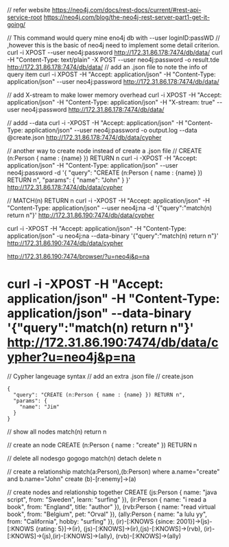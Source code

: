 // refer website
https://neo4j.com/docs/rest-docs/current/#rest-api-service-root
https://neo4j.com/blog/the-neo4j-rest-server-part1-get-it-going/

// This command would query mine eno4j db with --user loginID:passWD
// ,however this is the basic of neo4j need to implement some detail criterion.
curl -i XPOST --user neo4j:password http://172.31.86.178:7474/db/data/
curl -H "Content-Type: text/plain" -X POST --user neo4j:password -o result.tde http://172.31.86.178:7474/db/data/
// add an .json file to note the info of query item
curl -i XPOST -H "Accept: application/json" -H "Content-Type: application/json" --user neo4j:password http://172.31.86.178:7474/db/data/

// add X-stream to make lower memory overhead
curl -i XPOST -H "Accept: application/json" -H "Content-Type: application/json" -H "X-stream: true" --user neo4j:password http://172.31.86.178:7474/db/data/

// addd --data 
curl -i -XPOST -H "Accept: application/json" -H "Content-Type: application/json" --user neo4j:password -o output.log --data @create.json http://172.31.86.178:7474/db/data/cypher

// another way to create node instead of create a .json file
// CREATE (n:Person { name : {name} }) RETURN n
curl -i -XPOST -H "Accept: application/json" -H "Content-Type: application/json" --user neo4j:password -d '{
  "query": "CREATE (n:Person { name : {name} }) RETURN n",
  "params": {
    "name": "John"
  }
}' http://172.31.86.178:7474/db/data/cypher


// MATCH(n) RETURN n
curl -i -XPOST -H "Accept: application/json" -H "Content-Type: application/json" --user neo4j:na -d '{"query":"match(n) return n"}' http://172.31.86.190:7474/db/data/cypher

curl -i -XPOST -H "Accept: application/json" -H "Content-Type: application/json" -u neo4j:na --data-binary '{"query":"match(n) return n"}' http://172.31.86.190:7474/db/data/cypher

http://172.31.86.190:7474/browser/?u=neo4j&p=na
# curl -i -XPOST -H "Accept: application/json" -H "Content-Type: application/json" --data-binary '{"query":"match(n) return n"}' http://172.31.86.190:7474/db/data/cypher?u=neo4j&p=na


// Cypher langeuage syntax
// add an extra .json file 
// create.json
```
{
  "query": "CREATE (n:Person { name : {name} }) RETURN n",
  "params": {
    "name": "Jim"
  }
}
```

// show all nodes
match(n) return n

// create an node
CREATE (n:Person { name : "create" }) RETURN n

// delete all nodesgo gogogo
match(n) detach delete n

// create a relationship
match(a:Person),(b:Person)
where a.name="create" and b.name="John"
create (b)-[r:enemy]->(a)

// create nodes and relationship together
CREATE (js:Person { name: "java script", from: "Sweden", learn: "surfing" }),
(ir:Person { name: "i read a book", from: "England", title: "author" }),
(rvb:Person { name: "read virtual book", from: "Belgium", pet: "Orval" }),
(ally:Person { name: "a lulu yy", from: "California", hobby: "surfing" }),
(ir)-[:KNOWS {since: 2001}]->(js)-[:KNOWS {rating: 5}]->(ir),
(js)-[:KNOWS]->(ir),(js)-[:KNOWS]->(rvb),
(ir)-[:KNOWS]->(js),(ir)-[:KNOWS]->(ally),
(rvb)-[:KNOWS]->(ally)


